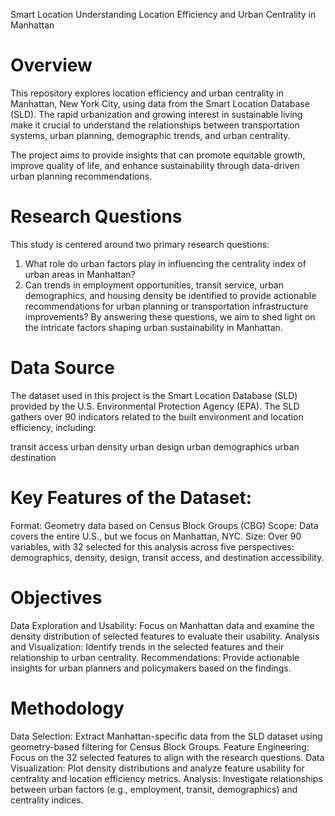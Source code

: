 Smart Location
Understanding Location Efficiency and Urban Centrality in Manhattan
# Overview
This repository explores location efficiency and urban centrality in Manhattan, New York City, using data from the Smart Location Database (SLD). The rapid urbanization and growing interest in sustainable living make it crucial to understand the relationships between transportation systems, urban planning, demographic trends, and urban centrality.

The project aims to provide insights that can promote equitable growth, improve quality of life, and enhance sustainability through data-driven urban planning recommendations.

# Research Questions
This study is centered around two primary research questions:

1. What role do urban factors play in influencing the centrality index of urban areas in Manhattan?
2. Can trends in employment opportunities, transit service, urban demographics, and housing density be identified to provide actionable recommendations for urban planning or transportation infrastructure improvements?
By answering these questions, we aim to shed light on the intricate factors shaping urban sustainability in Manhattan.

# Data Source
The dataset used in this project is the Smart Location Database (SLD) provided by the U.S. Environmental Protection Agency (EPA). The SLD gathers over 90 indicators related to the built environment and location efficiency, including:

transit access
urban density
urban design
urban demographics
urban destination

# Key Features of the Dataset:
Format: Geometry data based on Census Block Groups (CBG)
Scope: Data covers the entire U.S., but we focus on Manhattan, NYC.
Size: Over 90 variables, with 32 selected for this analysis across five perspectives: demographics, density, design, transit access, and destination accessibility.

# Objectives
Data Exploration and Usability:
Focus on Manhattan data and examine the density distribution of selected features to evaluate their usability.
Analysis and Visualization:
Identify trends in the selected features and their relationship to urban centrality.
Recommendations:
Provide actionable insights for urban planners and policymakers based on the findings.

# Methodology
Data Selection: Extract Manhattan-specific data from the SLD dataset using geometry-based filtering for Census Block Groups.
Feature Engineering: Focus on the 32 selected features to align with the research questions.
Data Visualization: Plot density distributions and analyze feature usability for centrality and location efficiency metrics.
Analysis: Investigate relationships between urban factors (e.g., employment, transit, demographics) and centrality indices.
